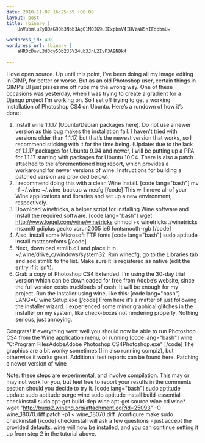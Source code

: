 ```yaml
--- 
date: 2010-11-07 16:25:59 +08:00
layout: post
title: !binary |
    UnVubmluZyBQaG90b3Nob3AgQ1M0IG9uIExpbnV4IHVzaW5nIFdpbmU=

wordpress_id: 498
wordpress_url: !binary |
    aHR0cDovL3d3dy50b2J5Y24ub3JnL2IvP3A9NDk4

---
```

I love open source. Up until this point, I’ve been doing all my image editing in GIMP, for better or worse. But as an old Photoshop user, certain things in GIMP’s UI just pisses me off rubs me the wrong way. One of these occasions was yesterday, when I was trying to create a gradient for a Django project I’m working on. So I set off trying to get a working installation of Photoshop CS4 on Ubuntu. Here’s a rundown of how it’s done:

   1.  Install wine 1.1.17 (Ubuntu/Debian packages here). Do not use a newer version as this bug makes the installation fail. I haven’t tried with versions older than 1.1.17, but that’s the newest version that works, so I recommend sticking with it for the time being. (Update: due to the lack of 1.1.17 packages for Ubuntu 9.04 and newer, I will be putting up a PPA for 1.1.17 starting with packages for Ubuntu 10.04. There is also a patch attached to the aforementioned bug report, which provides a workaround for newer versions of wine. Instructions for building a patched version are provided below).
   2.  I recommend doing this with a clean Wine install.
[code lang="bash"]
       mv -f ~/.wine ~/.wine_backup
       winecfg
[/code]
      This will move all of your Wine applications and libraries and set up a new environment, respectively.
   3. Download winetricks, a helper script for installing Wine software and install the required software.
[code lang="bash"]
      wget http://www.kegel.com/wine/winetricks
      chmod +x winetricks
      ./winetricks msxml6 gdiplus gecko vcrun2005 ie6 fontsmooth-rgb
[/code]
   4. Also, install some Microsoft TTF fonts
[code lang="bash"]
      sudo aptitude install msttcorefonts
[/code]
   5. Next, download <a>atmlib.dll</a> and place it in ~/.wine/drive_c/windows/system32. Run winecfg, go to the Libraries tab and add atmlib to the list. Make sure it is registered as native (edit the entry if it isn’t).
   6. Grab a copy of Photoshop CS4 Extended. I’m using the 30-day trial version which can be downloaded for free from Adobe’s website, since the full version costs truckloads of cash. It will be enough for my project. Run the installer using wine, like this:
[code lang="bash"]
      LANG=C wine Setup.exe
[/code]
      From here it’s a matter of just following the installer wizard. I experienced some minor graphical glitches in the installer on my system, like check-boxes not rendering properly. Nothing serious, just annoying.

Congrats! If everything went well you should now be able to run Photoshop CS4 from the Wine application menu, or running
[code lang="bash"]
wine "C:Program FilesAdobeAdobe Photoshop CS4Photoshop.exe"
[/code]
The graphics are a bit wonky sometimes (I’m also running compiz), but otherwise it works great. Additional test reports can be found here.
Patching a newer version of wine

Note: these steps are experimental, and involve compilation. This may or may not work for you, but feel free to report your results in the comments section should you decide to try it.
[code lang="bash"]
sudo aptitude update
sudo aptitude purge wine
sudo aptitude install build-essential checkinstall
sudo apt-get build-dep wine
apt-get source wine
cd wine*
wget "http://bugs2.winehq.org/attachment.cgi?id=25093" -O wine_18070.diff
patch -p1 < wine_18070.diff
./configure
make
sudo checkinstall
[/code]
checkinstall will ask a few questions - just accept the provided defaults. wine will now be installed, and you can continue setting it up from step 2 in the tutorial above.
